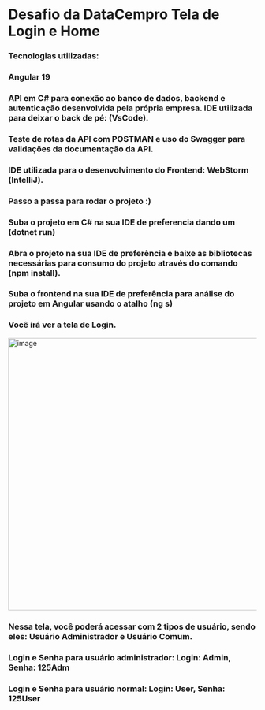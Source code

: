 # Desafio da DataCempro Tela de Login e Home

### Tecnologias utilizadas:

### Angular 19

### API em C# para conexão ao banco de dados, backend e autenticação desenvolvida pela própria empresa. IDE utilizada para deixar o back de pé: (VsCode).

### Teste de rotas da API com POSTMAN e uso do Swagger para validações da documentação da API.

### IDE utilizada para o desenvolvimento do Frontend: WebStorm (IntelliJ).

### Passo a passa para rodar o projeto :)

### Suba o projeto em C# na sua IDE de preferencia dando um (dotnet run)

### Abra o projeto na sua IDE de preferência e baixe as bibliotecas necessárias para consumo do projeto através do comando (npm install).

### Suba o frontend na sua IDE de preferência para análise do projeto em Angular usando o atalho (ng s)

### Você irá ver a tela de Login.

<img width="828" height="553" alt="image" src="https://github.com/user-attachments/assets/45201115-d8bb-4593-a6c7-5695da9f303c" />

### Nessa tela, você poderá acessar com 2 tipos de usuário, sendo eles: Usuário Administrador e Usuário Comum.

### Login e Senha para usuário administrador: Login: Admin, Senha: 125Adm

### Login e Senha para usuário normal: Login: User, Senha: 125User



